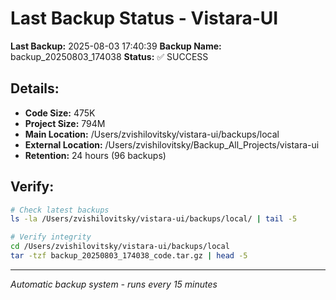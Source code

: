 # Last Backup Status - Vistara-UI

**Last Backup:** 2025-08-03 17:40:39
**Backup Name:** backup_20250803_174038
**Status:** ✅ SUCCESS

## Details:
- **Code Size:** 475K
- **Project Size:** 794M
- **Main Location:** /Users/zvishilovitsky/vistara-ui/backups/local
- **External Location:** /Users/zvishilovitsky/Backup_All_Projects/vistara-ui
- **Retention:** 24 hours (96 backups)

## Verify:
```bash
# Check latest backups
ls -la /Users/zvishilovitsky/vistara-ui/backups/local/ | tail -5

# Verify integrity
cd /Users/zvishilovitsky/vistara-ui/backups/local
tar -tzf backup_20250803_174038_code.tar.gz | head -5
```

---
*Automatic backup system - runs every 15 minutes*
